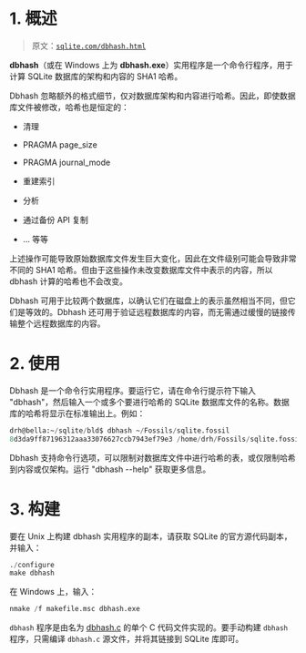 # 1\. 概述

> 原文：[`sqlite.com/dbhash.html`](https://sqlite.com/dbhash.html)

**dbhash**（或在 Windows 上为 **dbhash.exe**）实用程序是一个命令行程序，用于计算 SQLite 数据库的架构和内容的 SHA1 哈希。

Dbhash 忽略额外的格式细节，仅对数据库架构和内容进行哈希。因此，即使数据库文件被修改，哈希也是恒定的：

+   清理

+   PRAGMA page_size

+   PRAGMA journal_mode

+   重建索引

+   分析

+   通过备份 API 复制

+   ... 等等

上述操作可能导致原始数据库文件发生巨大变化，因此在文件级别可能会导致非常不同的 SHA1 哈希。但由于这些操作未改变数据库文件中表示的内容，所以 dbhash 计算的哈希也不会改变。

Dbhash 可用于比较两个数据库，以确认它们在磁盘上的表示虽然相当不同，但它们是等效的。Dbhash 还可用于验证远程数据库的内容，而无需通过缓慢的链接传输整个远程数据库的内容。

# 2\. 使用

Dbhash 是一个命令行实用程序。要运行它，请在命令行提示符下输入 "dbhash"，然后输入一个或多个要进行哈希的 SQLite 数据库文件的名称。数据库的哈希将显示在标准输出上。例如：

```sql
drh@bella:~/sqlite/bld$ dbhash ~/Fossils/sqlite.fossil
8d3da9ff87196312aaa33076627ccb7943ef79e3 /home/drh/Fossils/sqlite.fossil

```

Dbhash 支持命令行选项，可以限制对数据库文件中进行哈希的表，或仅限制哈希到内容或仅架构。运行 "dbhash --help" 获取更多信息。

# 3\. 构建

要在 Unix 上构建 dbhash 实用程序的副本，请获取 SQLite 的官方源代码副本，并输入：

```sql
./configure
make dbhash

```

在 Windows 上，输入：

```sql
nmake /f makefile.msc dbhash.exe

```

`dbhash` 程序是由名为 [dbhash.c](https://www.sqlite.org/src/artifact?ci=trunk&filename=tool/dbhash.c) 的单个 C 代码文件实现的。要手动构建 `dbhash` 程序，只需编译 `dbhash.c` 源文件，并将其链接到 SQLite 库即可。
